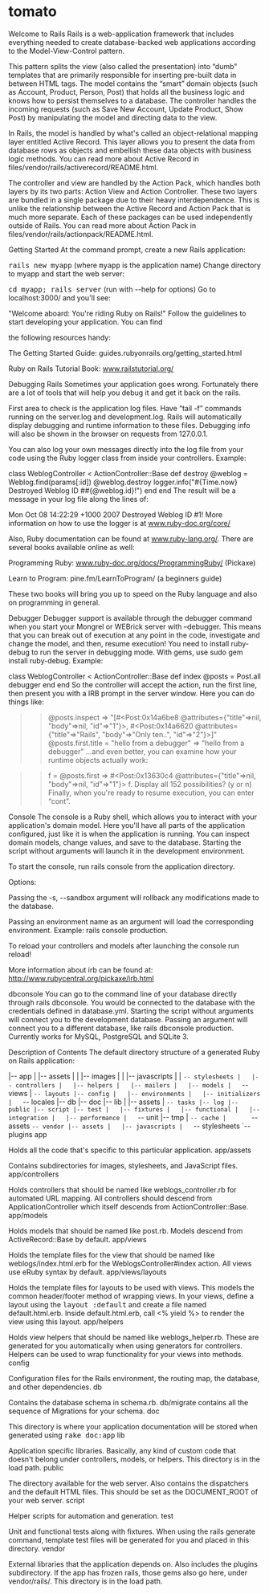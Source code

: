 # tomato

Welcome to Rails
Rails is a web-application framework that includes everything needed to create database-backed web applications according to the Model-View-Control pattern.

This pattern splits the view (also called the presentation) into “dumb” templates that are primarily responsible for inserting pre-built data in between HTML tags. The model contains the “smart” domain objects (such as Account, Product, Person, Post) that holds all the business logic and knows how to persist themselves to a database. The controller handles the incoming requests (such as Save New Account, Update Product, Show Post) by manipulating the model and directing data to the view.

In Rails, the model is handled by what's called an object-relational mapping layer entitled Active Record. This layer allows you to present the data from database rows as objects and embellish these data objects with business logic methods. You can read more about Active Record in files/vendor/rails/activerecord/README.html.

The controller and view are handled by the Action Pack, which handles both layers by its two parts: Action View and Action Controller. These two layers are bundled in a single package due to their heavy interdependence. This is unlike the relationship between the Active Record and Action Pack that is much more separate. Each of these packages can be used independently outside of Rails. You can read more about Action Pack in files/vendor/rails/actionpack/README.html.

Getting Started
At the command prompt, create a new Rails application:

<tt>rails new myapp</tt> (where <tt>myapp</tt> is the application name)
Change directory to myapp and start the web server:

<tt>cd myapp; rails server</tt> (run with --help for options)
Go to localhost:3000/ and you'll see:

"Welcome aboard: You're riding Ruby on Rails!"
Follow the guidelines to start developing your application. You can find

the following resources handy:

The Getting Started Guide: guides.rubyonrails.org/getting_started.html

Ruby on Rails Tutorial Book: www.railstutorial.org/

Debugging Rails
Sometimes your application goes wrong. Fortunately there are a lot of tools that will help you debug it and get it back on the rails.

First area to check is the application log files. Have “tail -f” commands running on the server.log and development.log. Rails will automatically display debugging and runtime information to these files. Debugging info will also be shown in the browser on requests from 127.0.0.1.

You can also log your own messages directly into the log file from your code using the Ruby logger class from inside your controllers. Example:

class WeblogController < ActionController::Base
  def destroy
    @weblog = Weblog.find(params[:id])
    @weblog.destroy
    logger.info("#{Time.now} Destroyed Weblog ID ##{@weblog.id}!")
  end
end
The result will be a message in your log file along the lines of:

Mon Oct 08 14:22:29 +1000 2007 Destroyed Weblog ID #1!
More information on how to use the logger is at www.ruby-doc.org/core/

Also, Ruby documentation can be found at www.ruby-lang.org/. There are several books available online as well:

Programming Ruby: www.ruby-doc.org/docs/ProgrammingRuby/ (Pickaxe)

Learn to Program: pine.fm/LearnToProgram/ (a beginners guide)

These two books will bring you up to speed on the Ruby language and also on programming in general.

Debugger
Debugger support is available through the debugger command when you start your Mongrel or WEBrick server with –debugger. This means that you can break out of execution at any point in the code, investigate and change the model, and then, resume execution! You need to install ruby-debug to run the server in debugging mode. With gems, use sudo gem install ruby-debug. Example:

class WeblogController < ActionController::Base
  def index
    @posts = Post.all
    debugger
  end
end
So the controller will accept the action, run the first line, then present you with a IRB prompt in the server window. Here you can do things like:

>> @posts.inspect
=> "[#<Post:0x14a6be8
        @attributes={"title"=>nil, "body"=>nil, "id"=>"1"}>,
     #<Post:0x14a6620
        @attributes={"title"=>"Rails", "body"=>"Only ten..", "id"=>"2"}>]"
>> @posts.first.title = "hello from a debugger"
=> "hello from a debugger"
…and even better, you can examine how your runtime objects actually work:

>> f = @posts.first
=> #<Post:0x13630c4 @attributes={"title"=>nil, "body"=>nil, "id"=>"1"}>
>> f.
Display all 152 possibilities? (y or n)
Finally, when you're ready to resume execution, you can enter “cont”.

Console
The console is a Ruby shell, which allows you to interact with your application's domain model. Here you'll have all parts of the application configured, just like it is when the application is running. You can inspect domain models, change values, and save to the database. Starting the script without arguments will launch it in the development environment.

To start the console, run rails console from the application directory.

Options:

Passing the -s, --sandbox argument will rollback any modifications made to the database.

Passing an environment name as an argument will load the corresponding environment. Example: rails console production.

To reload your controllers and models after launching the console run reload!

More information about irb can be found at: http://www.rubycentral.org/pickaxe/irb.html

dbconsole
You can go to the command line of your database directly through rails dbconsole. You would be connected to the database with the credentials defined in database.yml. Starting the script without arguments will connect you to the development database. Passing an argument will connect you to a different database, like rails dbconsole production. Currently works for MySQL, PostgreSQL and SQLite 3.

Description of Contents
The default directory structure of a generated Ruby on Rails application:

|-- app
|   |-- assets
|   |   |-- images
|   |   |-- javascripts
|   |   `-- stylesheets
|   |-- controllers
|   |-- helpers
|   |-- mailers
|   |-- models
|   `-- views
|       `-- layouts
|-- config
|   |-- environments
|   |-- initializers
|   `-- locales
|-- db
|-- doc
|-- lib
|   |-- assets
|   `-- tasks
|-- log
|-- public
|-- script
|-- test
|   |-- fixtures
|   |-- functional
|   |-- integration
|   |-- performance
|   `-- unit
|-- tmp
|   `-- cache
|       `-- assets
`-- vendor
    |-- assets
    |   |-- javascripts
    |   `-- stylesheets
    `-- plugins
app

Holds all the code that's specific to this particular application.
app/assets

Contains subdirectories for images, stylesheets, and JavaScript files.
app/controllers

Holds controllers that should be named like weblogs_controller.rb for
automated URL mapping. All controllers should descend from
ApplicationController which itself descends from ActionController::Base.
app/models

Holds models that should be named like post.rb. Models descend from
ActiveRecord::Base by default.
app/views

Holds the template files for the view that should be named like
weblogs/index.html.erb for the WeblogsController#index action. All views use
eRuby syntax by default.
app/views/layouts

Holds the template files for layouts to be used with views. This models the
common header/footer method of wrapping views. In your views, define a layout
using the <tt>layout :default</tt> and create a file named default.html.erb.
Inside default.html.erb, call <% yield %> to render the view using this
layout.
app/helpers

Holds view helpers that should be named like weblogs_helper.rb. These are
generated for you automatically when using generators for controllers.
Helpers can be used to wrap functionality for your views into methods.
config

Configuration files for the Rails environment, the routing map, the database,
and other dependencies.
db

Contains the database schema in schema.rb. db/migrate contains all the
sequence of Migrations for your schema.
doc

This directory is where your application documentation will be stored when
generated using <tt>rake doc:app</tt>
lib

Application specific libraries. Basically, any kind of custom code that
doesn't belong under controllers, models, or helpers. This directory is in
the load path.
public

The directory available for the web server. Also contains the dispatchers and the
default HTML files. This should be set as the DOCUMENT_ROOT of your web
server.
script

Helper scripts for automation and generation.
test

Unit and functional tests along with fixtures. When using the rails generate
command, template test files will be generated for you and placed in this
directory.
vendor

External libraries that the application depends on. Also includes the plugins
subdirectory. If the app has frozen rails, those gems also go here, under
vendor/rails/. This directory is in the load path.
